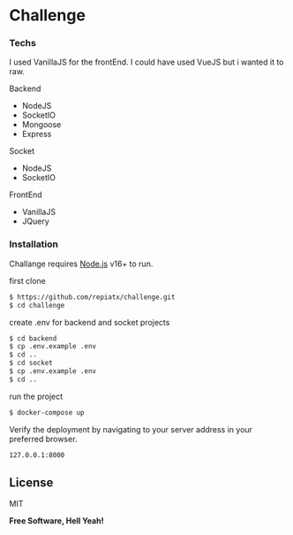 # Challenge

### Techs

I used VanillaJS for the frontEnd. I could have used VueJS but i wanted it to raw.

Backend
- NodeJS
- SocketIO
- Mongoose
- Express

Socket
- NodeJS
- SocketIO

FrontEnd
- VanillaJS
- JQuery

### Installation

Challange requires [Node.js](https://nodejs.org/) v16+ to run.

first clone 
```sh
$ https://github.com/repiatx/challenge.git
$ cd challenge
```

create .env for backend and socket projects
```sh
$ cd backend
$ cp .env.example .env
$ cd ..
$ cd socket
$ cp .env.example .env
$ cd ..
```
run the project


```sh
$ docker-compose up
```

Verify the deployment by navigating to your server address in your preferred browser.

```sh
127.0.0.1:8000
```


License
----

MIT


**Free Software, Hell Yeah!**

